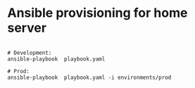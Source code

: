 # Ansible provisioning for home server
```

# Development:
ansible-playbook  playbook.yaml

# Prod:
ansible-playbook  playbook.yaml -i environments/prod
```
